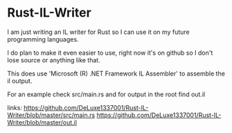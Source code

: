 # Rust-IL-Writer

I am just writing an IL writer for Rust so I can use it on my future programming languages.

I do plan to make it even easier to use, right now it's on github so I don't lose source or anything like that.

This does use 'Microsoft (R) .NET Framework IL Assembler' to assemble the il output.

For an example check src/main.rs and for output in the root find out.il

links: 
https://github.com/DeLuxe1337001/Rust-IL-Writer/blob/master/src/main.rs
https://github.com/DeLuxe1337001/Rust-IL-Writer/blob/master/out.il
